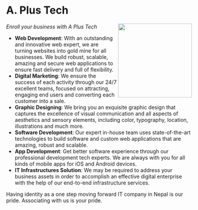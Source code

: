 # A. Plus Tech

<img alt="" src=https://aplustech.com.np/assets/img/apluslogo.png width=200 align=right>

_Enroll your business with A Plus Tech_

- **Web Development**: With an outstanding and innovative web expert, we are turning websites into gold mine for all businesses. We build robust, scalable, amazing and secure web applications to ensure fast delivery and full of flexibility.
- **Digital Marketing**: We ensure the success of each activity through our 24/7 excellent teams, focused on attracting, engaging end users and converting each customer into a sale.
- **Graphic Designing**: We bring you an exquisite graphic design that captures the excellence of visual communication and all aspects of aesthetics and sensory elements, including color, typography, location, illustrations and much more.
- **Software Development**: Our expert in-house team uses state-of-the-art technologies to build software and custom web applications that are amazing, robust and scalable.
- **App Development**: Get better software experience through our professional development tech experts. We are always with you for all kinds of mobile apps for iOS and Android devices.
- **IT Infrastructures Solution**: We may be required to address your business assets in order to accomplish an effective digital enterprise with the help of our end-to-end infrastructure services.


Having identity as a one step moving forward IT company in Nepal is our pride. Associating with us is your pride.
